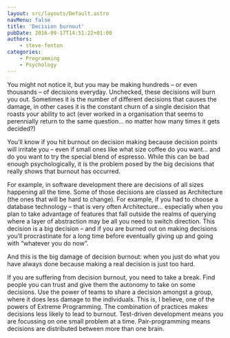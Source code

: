 ```yaml
---
layout: src/layouts/Default.astro
navMenu: false
title: 'Decision burnout'
pubDate: 2016-09-17T14:51:22+01:00
authors:
    - steve-fenton
categories:
    - Programming
    - Psychology
---
```


You might not notice it, but you may be making hundreds – or even thousands – of decisions everyday. Unchecked, these decisions will burn you out. Sometimes it is the number of different decisions that causes the damage, in other cases it is the constant churn of a single decision that roasts your ability to act (ever worked in a organisation that seems to perennially return to the same question… no matter how many times it gets decided?)

You’ll know if you hit burnout on decision making because decision points will irritate you – even if small ones like what size coffee do you want… and do you want to try the special blend of espresso. While this can be bad enough psychologically, it is the problem posed by the big decisions that really shows that burnout has occurred.

For example, in software development there are decisions of all sizes happening all the time. Some of those decisions are classed as Architecture (the ones that will be hard to change). For example, if you had to choose a database technology – that is very often Architecture… especially when you plan to take advantage of features that fall outside the realms of querying where a layer of abstraction may be all you need to switch direction. This decision is a big decision – and if you are burned out on making decisions you’ll procrastinate for a long time before eventually giving up and going with “whatever you do now”.

And this is the big damage of decision burnout: when you just do what you have always done because making a real decision is just too hard.

If you are suffering from decision burnout, you need to take a break. Find people you can trust and give them the autonomy to take on some decisions. Use the power of teams to share a decision amongst a group, where it does less damage to the individuals. This is, I believe, one of the powers of Extreme Programming. The combination of practices makes decisions less likely to lead to burnout. Test-driven development means you are focussing on one small problem at a time. Pair-programming means decisions are distributed between more than one brain.